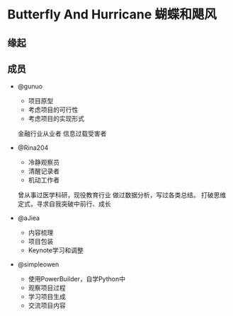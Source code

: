 # Butterfly And Hurricane 蝴蝶和飓风

## 缘起

## 成员
- @gunuo
  - 项目原型
  - 考虑项目的可行性
  - 考虑项目的实现形式
  
  金融行业从业者
  信息过载受害者


- @Rina204
  -  冷静观察员
  -  清醒记录者
  -  机动工作者

  曾从事过医学科研，现役教育行业
  做过数据分析，写过各类总结。
  打破思维定式，寻求自我突破中前行、成长
  



- @aJiea
    - 内容梳理
    - 项目包装
    - Keynote学习和调整

- @simpleowen
    - 使用PowerBuilder，自学Python中
    - 观察项目过程
    - 学习项目生成
    - 交流项目内容


